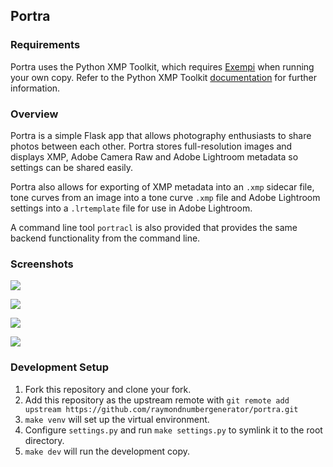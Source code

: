 ## Portra

### Requirements
Portra uses the Python XMP Toolkit, which requires [Exempi](https://libopenraw.freedesktop.org/wiki/Exempi/) when running your own copy. Refer to the Python XMP Toolkit [documentation](https://python-xmp-toolkit.readthedocs.io/en/latest/installation.html) for further information.

### Overview
Portra is a simple Flask app that allows photography enthusiasts to share photos between each other. Portra stores full-resolution images and displays XMP, Adobe Camera Raw and Adobe Lightroom metadata so settings can be shared easily.

Portra also allows for exporting of XMP metadata into an `.xmp` sidecar file, tone curves from an image into a tone curve `.xmp` file and Adobe Lightroom settings into a `.lrtemplate` file for use in Adobe Lightroom.

A command line tool `portracl` is also provided that provides the same backend functionality from the command line.

### Screenshots
![](https://github.com/raymondnumbergenerator/portra/raw/master/portra/static/images/screenshots/ss_basic.png)

![](https://github.com/raymondnumbergenerator/portra/raw/master/portra/static/images/screenshots/ss_detailed.png)

![](https://github.com/raymondnumbergenerator/portra/raw/master/portra/static/images/screenshots/ss_lightroom.png)

![](https://github.com/raymondnumbergenerator/portra/raw/master/portra/static/images/screenshots/ss_tc.png)

### Development Setup
1. Fork this repository and clone your fork.
2. Add this repository as the upstream remote with `git remote add upstream https://github.com/raymondnumbergenerator/portra.git`
3. `make venv` will set up the virtual environment.
4. Configure `settings.py` and run `make settings.py` to symlink it to the root directory.
5. `make dev` will run the development copy.

